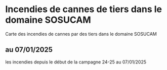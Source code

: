 # Incendies de cannes de tiers dans le domaine SOSUCAM
Carte des incendies de cannes par des tiers dans le domaine SOSUCAM
## au 07/01/2025
les incendies depuis le début de la campagne 24-25 au 07/01/2025
